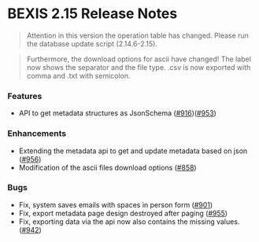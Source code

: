 # BEXIS 2.15 Release Notes
>Attention in this version the operation table has changed. Please run the database update script (2.14.6-2.15).

>Furthermore, the download options for ascii have changed! 
The label now shows the separator and the file type. .csv is now exported with comma and .txt with semicolon.

### Features
- API to get metadata structures as JsonSchema ([#916](https://github.com/BEXIS2/Core/issues/916))([#953](https://github.com/BEXIS2/Core/issues/953))
  
### Enhancements
- Extending the metadata api to get and update metadata based on json ([#956](https://github.com/BEXIS2/Core/issues/956))
- Modification of the ascii files download options ([#858](https://github.com/BEXIS2/Core/issues/858))


### Bugs
- Fix, system saves emails with spaces in person form ([#901](https://github.com/BEXIS2/Core/issues/901))
- Fix, export metadata page design destroyed after paging ([#955](https://github.com/BEXIS2/Core/issues/955))
- Fix, exporting data via the api now also contains the missing values. ([#942](https://github.com/BEXIS2/Core/issues/942))

